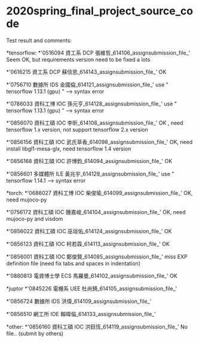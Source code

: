 # 2020spring_final_project_source_code

Test result and comments:

*tensorflow: 
  *'0516094 資工系  DCP 張維哲_614106_assignsubmission_file_'  Seem OK, but requirements version need to be fixed a lots
  
  *'0616215 資工系  DCP 蘇信恩_614143_assignsubmission_file_'  OK
  
  *'0756710 數據所  IDS 金國倫_614121_assignsubmission_file_'  use " tensorflow 1.13.1 (gpu)  "  --> syntax error 
  
  *'0786033 資科工博  IOC 孫元亨_614128_assignsubmission_file_' use " tensorflow 1.13.1 (gpu)  "  --> syntax error 
  
  *'0856070 資科工碩  IOC 李昕_614108_assignsubmission_file_'  OK , need tensorflow 1.x version, not support tensorflow 2.x version
  
  *'0856156 資科工碩  IOC 武氏草香_614098_assignsubmission_file_'  OK, need install libgl1-mesa-glx,  need tensorflow 1.4 version
  
  *'0856168 資科工碩  IOC 許博鈞_614094_assignsubmission_file_'  OK
  
  *'0856601 多媒體所  ILE 黃兆宇_614129_assignsubmission_file_'    use " tensorflow 1.14.1 -->  syntax error    

*torch: 
  *'0686027 資科工博  IOC 柴俊瑜_614099_assignsubmission_file_'  OK, need mujoco-py
  
  *'0756172 資科工碩  IOC 鍾嘉峻_614104_assignsubmission_file_'  OK, need mujoco-py and visdom
  
  *'0856022 資科工碩  IOC 巫垣佑_614124_assignsubmission_file_'  OK
  
  *'0856123 資科工碩  IOC 柯若霖_614113_assignsubmission_file_'  OK
  
  *'0856001 資科工碩  IOC 鄭俊賢_614085_assignsubmission_file_'  miss EXP definition file (need fix tabs and spaces in indentation)
  
  *'0880813 電資博士學  ECS 馬羅曼_614102_assignsubmission_file_'  OK

*juptor
  *'0845226 電機系  UEE 杜尚錡_614105_assignsubmission_file_' 
  
  *'0856724 數據所  IDS 洪偉_614109_assignsubmission_file_'  
  
  *'0856510 網工所  IOE 賴暐倫_614133_assignsubmission_file_' 

*other: 
  *'0856160 資科工碩  IOC 洪鈺恆_614119_assignsubmission_file_' No file.. (submit by others)
